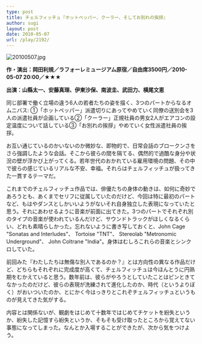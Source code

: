 ```yaml
---
type: post
title: チェルフィッチュ『ホットペッパー、クーラー、そしてお別れの挨拶』
author: sugi
layout: post
date: 2010-05-07
url: /play/2192/
---
```

<img alt="20100507.jpg" src="/images/play/20100507.jpg" class="alignleft" />

**作・演出：岡田利規／ラフォーレミュージアム原宿／自由席3500円／2010-05-07 20:00／★★★**

**出演：山縣太一、安藤真理、伊東沙保、南波圭、武田力、横尾文恵**

同じ部署で働く立場の違う6人の若者たちの姿を描く、3つのパートからなるオムニバス: ①「ホットペッパー」派遣切りにあってやめていく同僚の送別会を3人の派遣社員が企画している②「クーラー」正規社員の男女2人がエアコンの設定温度について話している③「お別れの挨拶」やめていく女性派遣社員の挨拶。

お互い通じているのかいないのか微妙な、即物的で、日常会話のブロークンさをさら強調したような会話。そこから彼らの間を隔てる、偶然的で過酷な身分や状況の壁が浮かび上がってくる。若年世代のおかれている雇用環境の問題、その中で彼らの感じているリアルな不安、幸福。それらはチェルフィッチュが扱ってきた一貫するテーマだ。

これまでのチェルフィッチュ作品では、俳優たちの身体の動きは、如何に奇妙であろうとも、あくまでセリフに従属していたのだけど、今回は特に最初のパートなど、もはやダンスとしかいいようがないそれ自身独立した表現になっていたと思う。それにあわせるように音楽が前面に出てきた。3つのパートでそれぞれ別のタイプの音楽が使われているんだけど、サウンドトラックがほしくなるくらい、どれも素晴らしかった。忘れないように書き写しておくと、John Cage "Sonatas and Interludes"、 Tortoise "TNT"、 Stereolab "Metronomic Underground"、 John Coltrane "India"。身体はむしろこれらの音楽とシンクロしていた。

前回みた『わたしたちは無傷な別人であるのか？』とは方向性の異なる作品だけど、どちらもそれぞれに完成度が高くて、チェルフィッチュは今ほんとうに円熟期をむかえていると思う。数年前は、彼らがやろうとしていたことはピンときてなかったのだけど、彼らの表現が洗練されて進化したのか、時代（というよりぼく）がおいついたのか、とにかく今はっきりとこれぞチェルフィッチュというものが見えてきた気がする。

内容とは関係ないが、観劇をはじめて十数年ではじめてチケットを紛失というか、紛失した記憶すら紛失というか、そもそも受け取ったところから覚えてない事態になってしまった。なんとか入場することができたが、次から気をつけよう。

